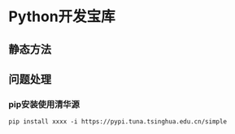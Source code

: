 # Python开发宝库

## 静态方法



## 问题处理

### pip安装使用清华源

```shell
pip install xxxx -i https://pypi.tuna.tsinghua.edu.cn/simple
```

